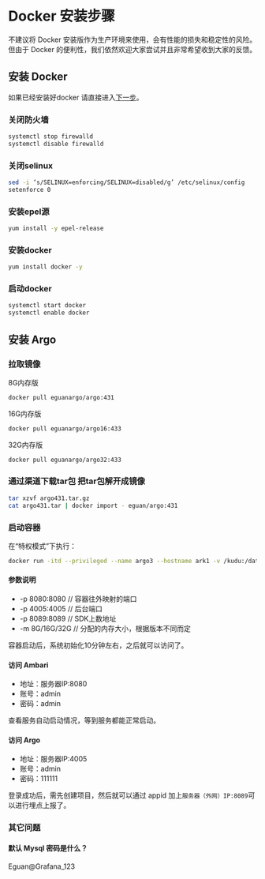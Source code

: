# Docker 安装步骤

不建议将 Docker 安装版作为生产环境来使用，会有性能的损失和稳定性的风险。但由于 Docker 的便利性，我们依然欢迎大家尝试并且非常希望收到大家的反馈。

## 安装 Docker

如果已经安装好docker 请直接进入[下一步](https://github.com/analysys/argo-installer/new/master#%E5%AE%89%E8%A3%85-argo)。

### 关闭防火墙

```bash
systemctl stop firewalld
systemctl disable firewalld
```

### 关闭selinux

```bash
sed -i ‘s/SELINUX=enforcing/SELINUX=disabled/g’ /etc/selinux/config
setenforce 0
```

### 安装epel源

```bash
yum install -y epel-release
```

### 安装docker

```bash
yum install docker -y
```

### 启动docker

```bash
systemctl start docker
systemctl enable docker
```

## 安装 Argo

### 拉取镜像

8G内存版

```bash
docker pull eguanargo/argo:431
```

16G内存版

```bash
docker pull eguanargo/argo16:433
```

32G内存版

```bash
docker pull eguanargo/argo32:433
```

### 通过渠道下载tar包 把tar包解开成镜像

```bash
tar xzvf argo431.tar.gz
cat argo431.tar | docker import - eguan/argo:431
```

### 启动容器

在“特权模式”下执行：

```bash
docker run -itd --privileged --name argo3 --hostname ark1 -v /kudu:/data1/kudu -p 8080:8080 -p 4005:4005 -p 8089:8089 -m 8G eguan/argo:431 /usr/sbin/init
```

#### 参数说明

- -p 8080:8080  // 容器往外映射的端口
- -p 4005:4005  // 后台端口
- -p 8089:8089  // SDK上数地址
- -m 8G/16G/32G // 分配的内存大小，根据版本不同而定

容器启动后，系统初始化10分钟左右，之后就可以访问了。

#### 访问 Ambari

- 地址：服务器IP:8080
- 账号：admin
- 密码：admin

查看服务自动启动情况，等到服务都能正常启动。

#### 访问 Argo

- 地址：服务器IP:4005
- 账号：admin
- 密码：111111

登录成功后，需先创建项目，然后就可以通过 appid 加上`服务器（外网）IP:8089`可以进行埋点上报了。

### 其它问题

#### 默认 Mysql 密码是什么？
Eguan@Grafana_123
